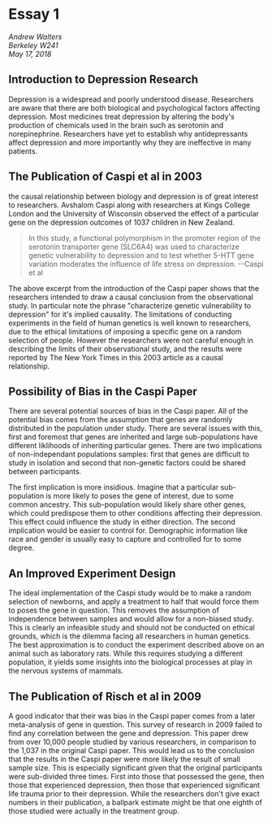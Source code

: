 # Essay 1

*Andrew Walters*  
*Berkeley W241*  
*May 17, 2018*

## Introduction to Depression Research

Depression is a widespread and poorly understood disease.
Researchers are aware that there are both biological and psychological factors affecting depression.
Most medicines treat depression by altering the body's production of chemicals used in the brain such as serotonin and norepinephrine.
Researchers have yet to establish why antidepressants affect depression and more importantly why they are ineffective in many patients.

## The Publication of Caspi et al in 2003

the causal relationship between biology and depression is of great interest to researchers.
Avshalom Caspi along with researchers at Kings College London and the University of Wisconsin observed the effect of a particular gene on the depression outcomes of 1037 children in New Zealand.

> In this study, a functional polymorphism in the promoter region of the serotonin transporter gene (SLC6A4) was used to characterize genetic vulnerability to depression and to test whether 5-HTT gene variation moderates the influence of life stress on depression.
> --Caspi et al

The above excerpt from the introduction of the Caspi paper shows that the researchers intended to draw a causal conclusion from the observational study.
In particular note the phrase "characterize genetic vulnerability to depression" for it's implied causality.
The limitations of conducting experiments in the field of human genetics is well known to researchers, due to the ethical limitations of imposing a specific gene on a random selection of people.
However the researchers were not careful enough in describing the limits of their observational study, and the results were reported by The New York Times in this 2003 article as a causal relationship.

## Possibility of Bias in the Caspi Paper

There are several potential sources of bias in the Caspi paper.
All of the potential bias comes from the assumption that genes are randomly distributed in the population under study.
There are several issues with this, first and foremost that genes are inherited and large sub-populations have different liklihoods of inheriting particular genes.
There are two implications of non-independant populations samples: first that genes are difficult to study in isolation and second that non-genetic factors could be shared between participants.

The first implication is more insidious.
Imagine that a particular sub-population is more likely to poses the gene of interest, due to some common ancestry.
This sub-population would likely share other genes, which could predispose them to other conditions affecting their depression.
This effect could influence the study in either direction.
The second implication would be easier to control for.
Demographic information like race and gender is usually easy to capture and controlled for to some degree.

## An Improved Experiment Design

The ideal implementation of the Caspi study would be to make a random selection of newborns, and apply a treatment to half that would force them to poses the gene in question.
This removes the assumption of independence between samples and would allow for a non-biased study.
This is clearly an infeasible study and should not be conducted on ethical grounds, which is the dilemma facing all researchers in human genetics.
The best approximation is to conduct the experiment described above on an animal such as laboratory rats.
While this requires studying a different population, it yields some insights into the biological processes at play in the nervous systems of mammals.

## The Publication of Risch et al in 2009

A good indicator that their was bias in the Caspi paper comes from a later meta-analysis of gene in question.
This survey of research in 2009 failed to find any correlation between the gene and depression.
This paper drew from over 10,000 people studied by various researchers, in comparison to the 1,037 in the original Caspi paper.
This would lead us to the conclusion that the results in the Caspi paper were more likely the result of small sample size.
This is especially significant given that the original participants were sub-divided three times.
First into those that possessed the gene, then those that experienced depression, then those that experienced significant life trauma prior to their depression.
While the researchers don't give exact numbers in their publication, a ballpark estimate might be that one eighth of those studied were actually in the treatment group.

